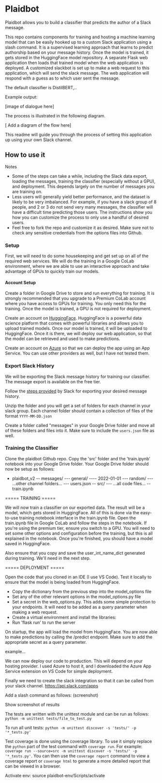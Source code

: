 # Plaidbot

Plaidbot allows you to build a classifier that predicts the author of a Slack message. 

This repo contains components for training and hosting a machine learning model that can be easily hooked up to a custom Slack application using a slash command. It is a supervised learning approach that learns to predict authorship based on your message history. Once the model is trained, it gets stored in the HuggingFace model repository. A separate Flask web application then loads that trained model when the web application is deployed. A customized slackbot is set up to make a web request to this application, which will send the slack message. The web application will respond with a guess as to which user sent the message.

The default classifier is DistilBERT,..

Example output:

[image of dialogue here]

The process is illustrated in the following diagram.

[ Add a diagram of the flow here]

This readme will guide you through the process of setting this application up using your own Slack channel.



## How to use it

Notes
- Some of the steps can take a while, including the Slack data export, loading the messages, training the classifier (especially without a GPU), and deployment. This depends largely on the number of messages you are training on.
- Less users will generally yield better performance, and the dataset is likely to be very imbalanced. For example, if you have a slack group of 8 people, and 2 or 3 do not send very many messages, the classifier will have a difficult time predicting those users. The instructions show you how you can customize the process to only use a handful of desired users.
- Feel free to fork the repo and customize it as desired. Make sure not to check any sensitive credentials from the options files into Github.

### Setup

First, we will need to do some housekeeping and get set up on all of the required web services. We will do the training in a Google CoLab environment, where we are able to use an interactive approach and take advantage of GPUs to quickly train our models.

#### Account Setup

Create a folder in Google Drive to store and run everything for training. It is strongly recommended that you upgrade to a Premium CoLab account where you have access to GPUs for training. You only need this for the training. Once the model is trained, a GPU is not required for deployment.

Create an account on [HuggingFace](https://huggingface.co/). HuggingFace is a powerful data science platform that comes with powerful libraries and allows you to upload trained models. Once our model is trained, it will be uploaded to HuggingFace. Once it is there, we will deploy our web application, so that the model can be retrieved and used to make predictions.

Create an account on [Azure](https://portal.azure.com/) so that we can deploy the app using an App Service. You can use other providers as well, but I have not tested them.


### Export Slack History

We will be exporting the Slack message history for training our classifier. The message export is available on the free tier.

Follow the [steps provided](https://slack.com/help/articles/201658943-Export-your-workspace-data) by Slack for exporting your desired message history. 

Unzip the folder and you will get a set of folders for each channel in your slack group. Each channel folder should contain a collection of files of the format `YYYY-MM-DD.json`

Create a folder called "messages" in your Google Drive folder and move all of these folders and files into it. Make sure to include the `users.json` file as well.

### Training the Classifier

Clone the plaidbot Github repo. Copy the 'src' folder and the 'train.ipynb' notebook into your Google Drive folder. Your Google Drive folder should now be setup as follows:

- plaidbot_v2
-- messages/
--- general/
---- 2022-01-01
--- random/
--- ...other channel folders...
--- users.json
-- src/
--- ...all code files...
-- train.ipynb

===== TRAINING =====

We will now train a classifier on our exported data. The result will be a model, which gets stored in HuggingFace. All of this is done via the easy-to-use training notebook interface in the train.ipynb file. Open the train.ipynb file in Google CoLab and follow the steps in the notebook. If you're using the premium tier, ensure you switch to a GPU. You will need to set some other options and configuration before the training, but this is all explained in the notebook. Once you're finished, you should have a model saved in HuggingFace. 

Also ensure that you copy and save the user_int_name_dict generated during training. We'll need in the next step.

===== DEPLOYMENT =====

Open the code that you cloned in an IDE (I use VS Code). Test it locally to ensure that the model is being loaded from HuggingFace.
- Copy the dictionary from the previous step into the model_options file
- Set any of the other relevant options in the model_options.py file
- Set a secret in the web_options.py. This adds some simple protection to your endpoints. It will need to be added as a query parameter when making a web request.
- Create a virtual environment and install the libraries: 
- Run 'flask run' to run the server

On startup, the app will load the model from HuggingFace. You are now able to make predictions by calling the /predict endpoint. Make sure to add the appropriate secret as a query parameter.

example...

We can now deploy our code to production. This will depend on your hosting provider. I used Azure to host it, and I downloaded the Azure App Service extension on VS Code for simple deployment.


Finally we need to create the slack integration so that it can be called from your slack channel. https://api.slack.com/apps

Add a slash command as follows: (screenshot)

Show screenshot of results






The tests are written with the unittest module and can be run as follows: `python -m unittest tests/file_to_test.py`

To run all unit tests: `python -m unittest discover -s 'tests/' -p '*_tests.py'`

Test coverage is done using the coverage library. To use it simply replace the `python` part of the test command with `coverage run`. For example: `coverage run --source=src -m unittest discover -s 'tests/' -p '*_tests.py'`. You can then use the `coverage report` command to view a coverage report or `coverage html` to generate a more detailed report that can be viewed in a browser. 

Activate env: source plaidbot-env/Scripts/activate
